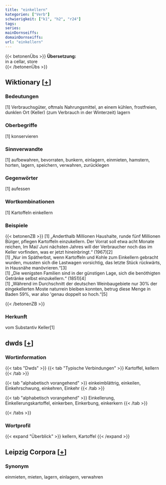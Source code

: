 ```yaml
---
title: "einkellern"
kategorien: ["Verb"]
schwierigkeit: ["k1", "h2", "r24"]
tags:
series:
mainDornseiffs:
domainDornseiffs:
url: "einkellern"
---
```


{{< betonenÜbs >}}
**Übersetzung:**  
in a cellar, store  
{{< /betonenÜbs >}}

## Wiktionary [[+](https://de.wiktionary.org/wiki/einkellern)]

### Bedeutungen
[1] Verbrauchsgüter, oftmals Nahrungsmittel, an einem kühlen, frostfreien, dunklen Ort (Keller) (zum Verbrauch in der Winterzeit) lagern  

### Oberbegriffe
[1] konservieren  

### Sinnverwandte
[1] aufbewahren, bevorraten, bunkern, einlagern, einmieten, hamstern, horten, lagern, speichern, verwahren, zurücklegen  

### Gegenwörter
[1] aufessen  

### Wortkombinationen
[1] Kartoffeln einkellern  

### Beispiele
{{< betonenZB >}}
[1] „Anderthalb Millionen Haushalte, runde fünf Millionen Bürger, pflegen Kartoffeln einzukellern. Der Vorrat soll etwa acht Monate reichen, Im Mai/ Juni nächsten Jahres will der Verbraucher noch das im Keller vorfinden, was er jetzt hineinbringt.“ (1967)[2]  
[1] „Nur im Spätherbst, wenn Kartoffeln und Kohle zum Einkellern gebracht wurden, mussten sich die Lastwagen vorsichtig, das letzte Stück rückwärts, in Hausnähe manövrieren.“[3]  
[1] „Die wenigsten Familien sind in der günstigen Lage, sich die benöthigten Getränke selbst einzukellern.“ (1851)[4]  
[1] „Während im Durchschnitt der deutschen Weinbaugebiete nur 30% der eingekellerten Moste naturrein bleiben konnten, betrug diese Menge in Baden 59%, war also 'genau doppelt so hoch.“[5]  

{{< /betonenZB >}}
### Herkunft
vom Substantiv Keller[1]  



## dwds [[+](https://www.dwds.de/wb/einkellern)]

### Wortinformation
{{< tabs "Dwds" >}}
{{< tab "Typische Verbindungen" >}}
Kartoffel, kellern
{{< /tab >}}

{{< tab "alphabetisch vorangehend" >}}
einkeimblättrig, einkeilen, Einkehrschwung, einkehren, Einkehr
{{< /tab >}}

{{< tab "alphabetisch vorangehend" >}}
Einkellerung, Einkellerungskartoffel, einkerben, Einkerbung, einkerkern
{{< /tab >}}

{{< /tabs >}}

### Wortprofil
{{< expand "Überblick" >}} kellern, Kartoffel {{< /expand >}}

## Leipzig Corpora [[+](https://corpora.uni-leipzig.de/en/res?word=einkellern&corpusId=deu_newscrawl-public_2018)]


### Synonym
einmieten, mieten, lagern, einlagern, verwahren

